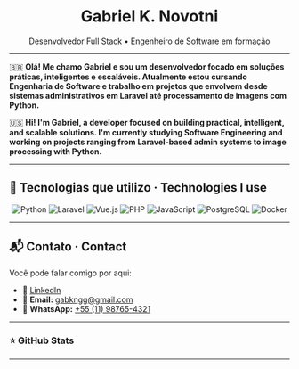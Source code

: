 <h1 align="center">Gabriel K. Novotni</h1>
<p align="center">Desenvolvedor Full Stack • Engenheiro de Software em formação</p>

---

🇧🇷 **Olá! Me chamo Gabriel e sou um desenvolvedor focado em soluções práticas, inteligentes e escaláveis. Atualmente estou cursando Engenharia de Software e trabalho em projetos que envolvem desde sistemas administrativos em Laravel até processamento de imagens com Python.**

🇺🇸 **Hi! I'm Gabriel, a developer focused on building practical, intelligent, and scalable solutions. I'm currently studying Software Engineering and working on projects ranging from Laravel-based admin systems to image processing with Python.**

---

## 🧰 Tecnologias que utilizo · Technologies I use

<div align="center">

![Python](https://img.shields.io/badge/Python-3776AB?style=for-the-badge&logo=python&logoColor=white)
![Laravel](https://img.shields.io/badge/Laravel-F7323F?style=for-the-badge&logo=laravel&logoColor=white)
![Vue.js](https://img.shields.io/badge/Vue.js-42B883?style=for-the-badge&logo=vue.js&logoColor=white)
![PHP](https://img.shields.io/badge/PHP-777BB4?style=for-the-badge&logo=php&logoColor=white)
![JavaScript](https://img.shields.io/badge/JavaScript-F7DF1E?style=for-the-badge&logo=javascript&logoColor=black)
![PostgreSQL](https://img.shields.io/badge/PostgreSQL-4169E1?style=for-the-badge&logo=postgresql&logoColor=white)
![Docker](https://img.shields.io/badge/Docker-0db7ed?style=for-the-badge&logo=docker&logoColor=white)

</div>

---

## 📬 Contato · Contact

Você pode falar comigo por aqui:

- 💼 [LinkedIn](https://www.linkedin.com/in/gabriel-novotni-7759a6214)
- 📧 **Email:** gabkngg@gmail.com
- 💬 **WhatsApp:** [+55 (11) 98765-4321](https://wa.me/5542999426137)

---

### ⭐ GitHub Stats

<div align="center">

  

</div>

---


